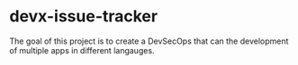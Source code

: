 # devx-issue-tracker

The goal of this project is to create a DevSecOps that can the development of multiple apps in different langauges.